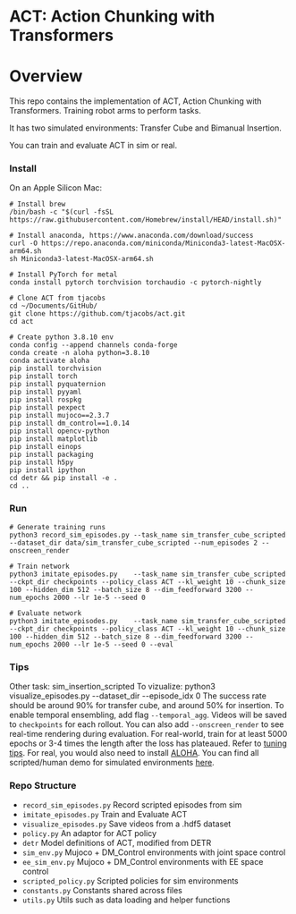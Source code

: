# ACT: Action Chunking with Transformers

# Overview
This repo contains the implementation of ACT, Action Chunking with Transformers.
Training robot arms to perform tasks.

It has two simulated environments: Transfer Cube and Bimanual Insertion.

You can train and evaluate ACT in sim or real.

### Install

On an Apple Silicon Mac:

    # Install brew
    /bin/bash -c "$(curl -fsSL https://raw.githubusercontent.com/Homebrew/install/HEAD/install.sh)"

    # Install anaconda, https://www.anaconda.com/download/success
    curl -O https://repo.anaconda.com/miniconda/Miniconda3-latest-MacOSX-arm64.sh
    sh Miniconda3-latest-MacOSX-arm64.sh

    # Install PyTorch for metal
    conda install pytorch torchvision torchaudio -c pytorch-nightly

    # Clone ACT from tjacobs
    cd ~/Documents/GitHub/
    git clone https://github.com/tjacobs/act.git
    cd act

    # Create python 3.8.10 env
    conda config --append channels conda-forge
    conda create -n aloha python=3.8.10
    conda activate aloha
    pip install torchvision
    pip install torch
    pip install pyquaternion
    pip install pyyaml
    pip install rospkg
    pip install pexpect
    pip install mujoco==2.3.7
    pip install dm_control==1.0.14
    pip install opencv-python
    pip install matplotlib
    pip install einops
    pip install packaging
    pip install h5py
    pip install ipython
    cd detr && pip install -e .
    cd ..

### Run

    # Generate training runs
    python3 record_sim_episodes.py --task_name sim_transfer_cube_scripted --dataset_dir data/sim_transfer_cube_scripted --num_episodes 2 --onscreen_render 

    # Train network
    python3 imitate_episodes.py    --task_name sim_transfer_cube_scripted --ckpt_dir checkpoints --policy_class ACT --kl_weight 10 --chunk_size 100 --hidden_dim 512 --batch_size 8 --dim_feedforward 3200 --num_epochs 2000 --lr 1e-5 --seed 0

    # Evaluate network
    python3 imitate_episodes.py    --task_name sim_transfer_cube_scripted --ckpt_dir checkpoints --policy_class ACT --kl_weight 10 --chunk_size 100 --hidden_dim 512 --batch_size 8 --dim_feedforward 3200 --num_epochs 2000 --lr 1e-5 --seed 0 --eval

### Tips

Other task: sim_insertion_scripted
To vizualize:
    python3 visualize_episodes.py --dataset_dir <data save dir> --episode_idx 0
The success rate should be around 90% for transfer cube, and around 50% for insertion.
To enable temporal ensembling, add flag ``--temporal_agg``.
Videos will be saved to ``checkpoints`` for each rollout.
You can also add ``--onscreen_render`` to see real-time rendering during evaluation.
For real-world, train for at least 5000 epochs or 3-4 times the length after the loss has plateaued.
Refer to [tuning tips](https://docs.google.com/document/d/1FVIZfoALXg_ZkYKaYVh-qOlaXveq5CtvJHXkY25eYhs/edit?usp=sharing).
For real, you would also need to install [ALOHA](https://github.com/tonyzhaozh/aloha).
You can find all scripted/human demo for simulated environments [here](https://drive.google.com/drive/folders/1gPR03v05S1xiInoVJn7G7VJ9pDCnxq9O?usp=share_link).

### Repo Structure
- ``record_sim_episodes.py`` Record scripted episodes from sim
- ``imitate_episodes.py`` Train and Evaluate ACT
- ``visualize_episodes.py`` Save videos from a .hdf5 dataset
- ``policy.py`` An adaptor for ACT policy
- ``detr`` Model definitions of ACT, modified from DETR
- ``sim_env.py`` Mujoco + DM_Control environments with joint space control
- ``ee_sim_env.py`` Mujoco + DM_Control environments with EE space control
- ``scripted_policy.py`` Scripted policies for sim environments
- ``constants.py`` Constants shared across files
- ``utils.py`` Utils such as data loading and helper functions


